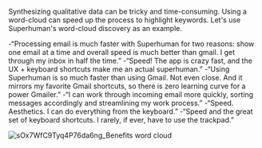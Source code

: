 Synthesizing qualitative data can be tricky and time-consuming. Using a word-cloud can speed up the process to highlight keywords. Let's use Superhuman's word-cloud discovery as an example.

-“Processing email is much faster with Superhuman for two reasons: show one email at a time and overall speed is much better than gmail. I get through my inbox in half the time.”
-“Speed! The app is crazy fast, and the UX + keyboard shortcuts make me an actual superhuman.”
-“Using Superhuman is so much faster than using Gmail. Not even close. And it mirrors my favorite Gmail shortcuts, so there is zero learning curve for a power Gmailer.”
-“I can work through incoming email more quickly, sorting messages accordingly and streamlining my work process.”
-“Speed. Aesthetics. I can do everything from the keyboard.”
-“Speed and the great set of keyboard shortcuts. I rarely, if ever, have to use the trackpad.”

![sOx7WfC9Tyq4P76da6ng_Benefits word cloud](https://github.com/erascon7/TIL/assets/39039416/a97084a2-c1bc-4d60-8b1c-601270005e83)
